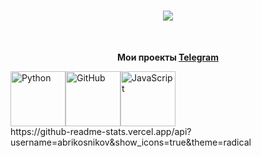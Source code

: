 <h1 align="center">
    <a href="https://git.io/typing-svg">
        <img src="https://readme-typing-svg.herokuapp.com?font=Josefin+Sans&pause=1200&color=F79A00&background=1A0CFF00&center=true&vCenter=true&repeat=false&random=true&width=441&height=59&lines=%D0%94%D0%BE%D0%B1%D1%80%D0%BE+%D0%BF%D0%BE%D0%B6%D0%B0%D0%BB%D0%BE%D0%B2%D0%B0%D1%82%D1%8C!;Welcome!" />
    </a>
</h1>

<br/>
<div align="center">

  **Мои проекты [Telegram](https://t.me/joiningchannels)**


 </div>



  <div style="display: flex; align-items: flex-start;">
  <img src="https://techstack-generator.vercel.app/python-icon.svg" alt="Python" width="88" height="88" />
  <img src="https://techstack-generator.vercel.app/github-icon.svg" alt="GitHub" width="88" height="88" />
  <img src="https://techstack-generator.vercel.app/js-icon.svg" alt="JavaScript" width="88" height="88" />
</div>

</table>
https://github-readme-stats.vercel.app/api?username=abrikosnikov&show_icons=true&theme=radical
